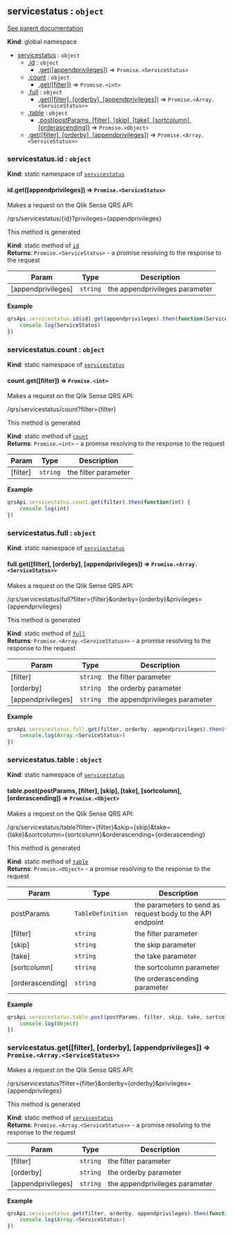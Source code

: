 <a name="servicestatus"></a>
## servicestatus : <code>object</code>
[See parent documentation](qrs.md)

**Kind**: global namespace  

* [servicestatus](#servicestatus) : <code>object</code>
  * [.id](#servicestatus.id) : <code>object</code>
    * [.get([appendprivileges])](#servicestatus.id.get) ⇒ <code>Promise.&lt;ServiceStatus&gt;</code>
  * [.count](#servicestatus.count) : <code>object</code>
    * [.get([filter])](#servicestatus.count.get) ⇒ <code>Promise.&lt;int&gt;</code>
  * [.full](#servicestatus.full) : <code>object</code>
    * [.get([filter], [orderby], [appendprivileges])](#servicestatus.full.get) ⇒ <code>Promise.&lt;Array.&lt;ServiceStatus&gt;&gt;</code>
  * [.table](#servicestatus.table) : <code>object</code>
    * [.post(postParams, [filter], [skip], [take], [sortcolumn], [orderascending])](#servicestatus.table.post) ⇒ <code>Promise.&lt;Object&gt;</code>
  * [.get([filter], [orderby], [appendprivileges])](#servicestatus.get) ⇒ <code>Promise.&lt;Array.&lt;ServiceStatus&gt;&gt;</code>

<a name="servicestatus.id"></a>
### servicestatus.id : <code>object</code>
**Kind**: static namespace of <code>[servicestatus](#servicestatus)</code>  
<a name="servicestatus.id.get"></a>
#### id.get([appendprivileges]) ⇒ <code>Promise.&lt;ServiceStatus&gt;</code>
Makes a request on the Qlik Sense QRS API:

/qrs/servicestatus/{id}?privileges={appendprivileges}

This method is generated

**Kind**: static method of <code>[id](#servicestatus.id)</code>  
**Returns**: <code>Promise.&lt;ServiceStatus&gt;</code> - a promise resolving to the response to the request  

| Param | Type | Description |
| --- | --- | --- |
| [appendprivileges] | <code>string</code> | the appendprivileges parameter |

**Example**  
```javascript
qrsApi.servicestatus.id(id).get(appendprivileges).then(function(ServiceStatus) {
	console.log(ServiceStatus)
})
```
<a name="servicestatus.count"></a>
### servicestatus.count : <code>object</code>
**Kind**: static namespace of <code>[servicestatus](#servicestatus)</code>  
<a name="servicestatus.count.get"></a>
#### count.get([filter]) ⇒ <code>Promise.&lt;int&gt;</code>
Makes a request on the Qlik Sense QRS API:

/qrs/servicestatus/count?filter={filter}

This method is generated

**Kind**: static method of <code>[count](#servicestatus.count)</code>  
**Returns**: <code>Promise.&lt;int&gt;</code> - a promise resolving to the response to the request  

| Param | Type | Description |
| --- | --- | --- |
| [filter] | <code>string</code> | the filter parameter |

**Example**  
```javascript
qrsApi.servicestatus.count.get(filter).then(function(int) {
	console.log(int)
})
```
<a name="servicestatus.full"></a>
### servicestatus.full : <code>object</code>
**Kind**: static namespace of <code>[servicestatus](#servicestatus)</code>  
<a name="servicestatus.full.get"></a>
#### full.get([filter], [orderby], [appendprivileges]) ⇒ <code>Promise.&lt;Array.&lt;ServiceStatus&gt;&gt;</code>
Makes a request on the Qlik Sense QRS API:

/qrs/servicestatus/full?filter={filter}&orderby={orderby}&privileges={appendprivileges}

This method is generated

**Kind**: static method of <code>[full](#servicestatus.full)</code>  
**Returns**: <code>Promise.&lt;Array.&lt;ServiceStatus&gt;&gt;</code> - a promise resolving to the response to the request  

| Param | Type | Description |
| --- | --- | --- |
| [filter] | <code>string</code> | the filter parameter |
| [orderby] | <code>string</code> | the orderby parameter |
| [appendprivileges] | <code>string</code> | the appendprivileges parameter |

**Example**  
```javascript
qrsApi.servicestatus.full.get(filter, orderby, appendprivileges).then(function(Array.<ServiceStatus>) {
	console.log(Array.<ServiceStatus>)
})
```
<a name="servicestatus.table"></a>
### servicestatus.table : <code>object</code>
**Kind**: static namespace of <code>[servicestatus](#servicestatus)</code>  
<a name="servicestatus.table.post"></a>
#### table.post(postParams, [filter], [skip], [take], [sortcolumn], [orderascending]) ⇒ <code>Promise.&lt;Object&gt;</code>
Makes a request on the Qlik Sense QRS API:

/qrs/servicestatus/table?filter={filter}&skip={skip}&take={take}&sortcolumn={sortcolumn}&orderascending={orderascending}

This method is generated

**Kind**: static method of <code>[table](#servicestatus.table)</code>  
**Returns**: <code>Promise.&lt;Object&gt;</code> - a promise resolving to the response to the request  

| Param | Type | Description |
| --- | --- | --- |
| postParams | <code>TableDefinition</code> | the parameters to send as request body to the API endpoint |
| [filter] | <code>string</code> | the filter parameter |
| [skip] | <code>string</code> | the skip parameter |
| [take] | <code>string</code> | the take parameter |
| [sortcolumn] | <code>string</code> | the sortcolumn parameter |
| [orderascending] | <code>string</code> | the orderascending parameter |

**Example**  
```javascript
qrsApi.servicestatus.table.post(postParams, filter, skip, take, sortcolumn, orderascending).then(function(Object) {
	console.log(Object)
})
```
<a name="servicestatus.get"></a>
### servicestatus.get([filter], [orderby], [appendprivileges]) ⇒ <code>Promise.&lt;Array.&lt;ServiceStatus&gt;&gt;</code>
Makes a request on the Qlik Sense QRS API:

/qrs/servicestatus?filter={filter}&orderby={orderby}&privileges={appendprivileges}

This method is generated

**Kind**: static method of <code>[servicestatus](#servicestatus)</code>  
**Returns**: <code>Promise.&lt;Array.&lt;ServiceStatus&gt;&gt;</code> - a promise resolving to the response to the request  

| Param | Type | Description |
| --- | --- | --- |
| [filter] | <code>string</code> | the filter parameter |
| [orderby] | <code>string</code> | the orderby parameter |
| [appendprivileges] | <code>string</code> | the appendprivileges parameter |

**Example**  
```javascript
qrsApi.servicestatus.get(filter, orderby, appendprivileges).then(function(Array.<ServiceStatus>) {
	console.log(Array.<ServiceStatus>)
})
```
